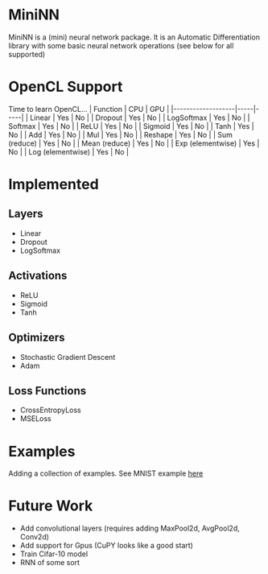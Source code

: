 # MiniNN

MiniNN is a (mini) neural network package. It is an Automatic Differentiation library with some basic neural network operations (see below for all supported)

# OpenCL Support
Time to learn OpenCL...
| Function          | CPU | GPU |
|-------------------|-----|-----|
| Linear            | Yes | No  |
| Dropout           | Yes | No  |
| LogSoftmax        | Yes | No  |
| Softmax           | Yes | No  |
| ReLU              | Yes | No  |
| Sigmoid           | Yes | No  |
| Tanh              | Yes | No  |
| Add               | Yes | No  |
| Mul               | Yes | No  |
| Reshape           | Yes | No  |
| Sum (reduce)      | Yes | No  |
| Mean (reduce)     | Yes | No  |
| Exp (elementwise) | Yes | No  |
| Log (elementwise) | Yes | No  |

# Implemented

## Layers
- Linear
- Dropout 
- LogSoftmax

## Activations
- ReLU
- Sigmoid
- Tanh

## Optimizers
- Stochastic Gradient Descent
- Adam

## Loss Functions
- CrossEntropyLoss
- MSELoss

# Examples
Adding a collection of examples. See MNIST example [here](Examples/train_MNIST.ipynb)

# Future Work
- Add convolutional layers (requires adding MaxPool2d, AvgPool2d, Conv2d)
- Add support for Gpus (CuPY looks like a good start)
- Train Cifar-10 model
- RNN of some sort 
